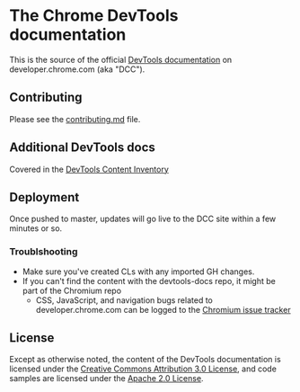 # The Chrome DevTools documentation

This is the source of the official [DevTools documentation](https://developer.chrome.com/devtools/index) on developer.chrome.com (aka "DCC").

## Contributing

Please see the [contributing.md](https://github.com/GoogleChrome/devtools-docs/blob/master/contributing.md) file.

## Additional DevTools docs

Covered in the [DevTools Content Inventory](https://github.com/GoogleChrome/devtools-docs/wiki/Content-Inventory)

## Deployment

Once pushed to master, updates will go live to the DCC site within a few minutes or so.

### Troublshooting
* Make sure you've created CLs with any imported GH changes.
* If you can't find the content with the devtools-docs repo, it might be part of the Chromium repo
  * CSS, JavaScript, and navigation bugs related to developer.chrome.com can be logged to the [Chromium issue tracker](http://crbug.com)

## License

Except as otherwise noted, the content of the DevTools documentation is licensed under the [Creative Commons Attribution 3.0 License](http://creativecommons.org/licenses/by/3.0/), and code samples are licensed under the [Apache 2.0 License](http://www.apache.org/licenses/LICENSE-2.0).
